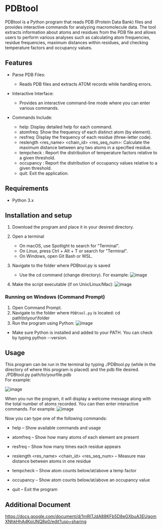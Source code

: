 # PDBtool
PDBtool is a Python program that reads PDB (Protein Data Bank) files and provides interactive commands for analyzing macromolecule data. The tool extracts information about atoms and residues from the PDB file and allows users to perform various analyses such as calculating atom frequencies, residue frequencies, maximum distances within residues, and checking temperature factors and occupancy values.


## Features
+ Parse PDB Files:
  + Reads PDB files and extracts ATOM records while handling errors.
+ Interactive Interface:
  + Provides an interactive command-line mode where you can enter various commands.
  
+ Commands Include:
  + help: Display detailed help for each command.
  + atomfreq: Show the frequency of each distinct atom (by element).
  + resfreq: Display the frequency of each residue (three-letter code).
  + reslength <res_name> <chain_id> <res_seq_num>: Calculate the maximum distance between any two atoms in a specified residue.
  + tempcheck <decimal>: Report the distribution of temperature factors relative to a given threshold.
  + occupancy <decimal>: Report the distribution of occupancy values relative to a given threshold.
  + quit: Exit the application.

## Requirements
+ Python 3.x

## Installation and setup
1. Download the program and place it in your desired directory.
2. Open a terminal
   + On macOS, use Spotlight to search for "Terminal".
   + On Linux, press Ctrl + Alt + T or search for "Terminal".
   + On Windows, open Git Bash or WSL.
3. Navigate to the folder where PDBtool.py is saved
   + Use the cd command (change directory). For example:
     ![image](https://github.com/user-attachments/assets/1878e715-dd6d-4b25-956f-30aaafd6f996)

  
5. Make the script executable (if on Unix/Linux/Mac):
   ![image](https://github.com/user-attachments/assets/59a8d5d2-e58b-496f-815b-0cfcdcc89313)

### Running on Windows (Command Prompt)

1. Open Command Prompt.
2. Navigate to the folder where `PDBtool.py` is located:
    cd path\to\your\folder
3. Run the program using Python:
   ![image](https://github.com/user-attachments/assets/3a16a1bc-fb2c-43b9-abd7-13f091bc2b37)
  - Make sure Python is installed and added to your PATH. You can check by typing python --version.
   
## Usage
This program can be run in the terminal by typing ./PDBtool.py (while in the directory of where this program is placed)
and the pdb file desired.  
./PDBtool.py path/to/yourfile.pdb  
For example:

![image](https://github.com/user-attachments/assets/fd520cb4-97a8-4aa8-8e5b-32ffeaab4ce2)

When you run the program, it will display a welcome message along with the total number of atoms recorded. You can then enter interactive commands. For example:
![image](https://github.com/user-attachments/assets/9ea1713e-5e22-4ac4-a8ad-72a43bf35cb4)

Now you can type one of the following commands:

+ help – Show available commands and usage

+ atomfreq – Show how many atoms of each element are present

+ resfreq – Show how many times each residue appears

+ reslength <res_name> <chain_id> <res_seq_num> – Measure max distance between atoms in one residue

+ tempcheck <number> – Show atom counts below/at/above a temp factor

+ occupancy <number> – Show atom counts below/at/above an occupancy value

+ quit – Exit the program

## Additional Document
https://docs.google.com/document/d/1mRITJdA88KFb5D8eGXbuA3EUgomXNhkHhAdKpUNQ8p0/edit?usp=sharing





